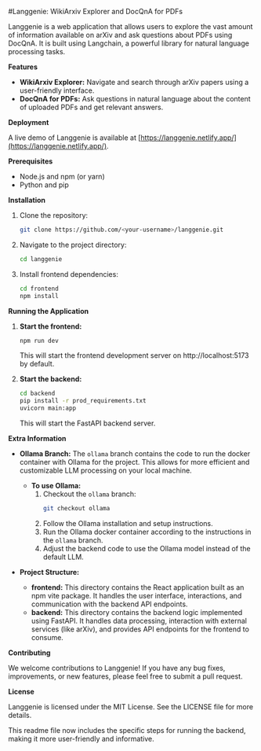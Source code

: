 #Langgenie: WikiArxiv Explorer and DocQnA for PDFs

Langgenie is a web application that allows users to explore the vast amount of information available on arXiv and ask questions about PDFs using DocQnA. It is built using Langchain, a powerful library for natural language processing tasks.

**Features**

* **WikiArxiv Explorer:** Navigate and search through arXiv papers using a user-friendly interface.
* **DocQnA for PDFs:** Ask questions in natural language about the content of uploaded PDFs and get relevant answers.

**Deployment**

A live demo of Langgenie is available at [https://langgenie.netlify.app/](https://langgenie.netlify.app/).

**Prerequisites**

* Node.js and npm (or yarn)
* Python and pip

**Installation**

1. Clone the repository:

   ```bash
   git clone https://github.com/<your-username>/langgenie.git
   ```

2. Navigate to the project directory:

   ```bash
   cd langgenie
   ```

3. Install frontend dependencies:

   ```bash
   cd frontend
   npm install
   ```

**Running the Application**

1. **Start the frontend:**

   ```bash
   npm run dev
   ```

   This will start the frontend development server on http://localhost:5173 by default.

2. **Start the backend:**

   ```bash
   cd backend
   pip install -r prod_requirements.txt 
   uvicorn main:app 
   ```

   This will start the FastAPI backend server.

**Extra Information**

* **Ollama Branch:** The `ollama` branch contains the code to run the docker container with Ollama for the project. This allows for more efficient and customizable LLM processing on your local machine. 

    * **To use Ollama:**
        1. Checkout the `ollama` branch:
           ```bash
           git checkout ollama
           ```
        2. Follow the Ollama installation and setup instructions.
        3. Run the Ollama docker container according to the instructions in the `ollama` branch.
        4. Adjust the backend code to use the Ollama model instead of the default LLM.

* **Project Structure:**
    * **frontend:** This directory contains the React application built as an npm vite package. It handles the user interface, interactions, and communication with the backend API endpoints.
    * **backend:** This directory contains the backend logic implemented using FastAPI. It handles data processing, interaction with external services (like arXiv), and provides API endpoints for the frontend to consume.

**Contributing**

We welcome contributions to Langgenie! If you have any bug fixes, improvements, or new features, please feel free to submit a pull request.

**License**

Langgenie is licensed under the MIT License. See the LICENSE file for more details.

This readme file now includes the specific steps for running the backend, making it more user-friendly and informative.
